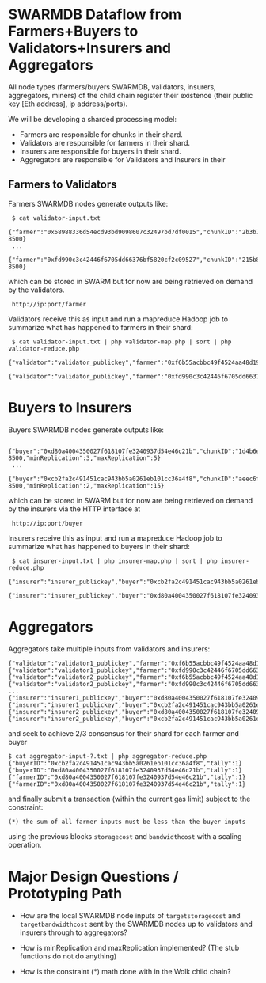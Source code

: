 

# SWARMDB Dataflow from Farmers+Buyers to Validators+Insurers and Aggregators

All node types (farmers/buyers SWARMDB, validators, insurers, aggregators, miners) of the child chain register their existence (their public key [Eth address], ip address/ports).

We will be developing a sharded processing model:
* Farmers are responsible for chunks in their shard.
* Validators are responsible for farmers in their shard.
* Insurers are responsible for buyers in their shard.
* Aggregators are responsible for Validators and Insurers in their

## Farmers to Validators

Farmers SWARMDB nodes generate outputs like:

     $ cat validator-input.txt
     {"farmer":"0x68988336d54ecd93bd9098607c32497bd7df0015","chunkID":"2b3b7615443069fa6886eec0283d23b09b54a906f78df2d1e537db0ebbf148ca","chunkBD":1515542149,"chunkSD":1515542149,"rep":5,"renewable":1,"ip":"127.0.0.3","port": 8500}
     ...     
     {"farmer":"0xfd990c3c42446f6705dd66376bf5820cf2c09527","chunkID":"215b892e8f44980fbbbcc3ee8f92ddad558bcfdcc0f89d6d4852aa62e1a63ebb","chunkBD":1515542149,"chunkSD":1515542157,"rep":5,"renewable":1,"ip":"127.0.0.1","port": 8500}
    
which can be stored in SWARM but for now are being retrieved on demand by the validators.

     http://ip:port/farmer

Validators receive this as input and run a mapreduce Hadoop job to summarize what has happened to farmers in their shard:

     $ cat validator-input.txt | php validator-map.php | sort | php validator-reduce.php
     {"validator":"validator_publickey","farmer":"0xf6b55acbbc49f4524aa48d19281a9a77c54de10f","chunks":4,"valid":4}
     {"validator":"validator_publickey","farmer":"0xfd990c3c42446f6705dd66376bf5820cf2c09527","chunks":2,"valid":2}

# Buyers to Insurers

Buyers SWARMDB nodes generate outputs like:

     {"buyer":"0xd80a4004350027f618107fe3240937d54e46c21b","chunkID":"1d4b6e4aa86d48c464c9adf83940d4e00df8affc","ip":"127.0.0.1","port": 8500,"minReplication":3,"maxReplication":5}
     ...
     {"buyer":"0xcb2fa2c491451cac943bb5a0261eb101cc36a4f8","chunkID":"aeec6f5aca72f3a005af1b3420ab8c8c7009bac8","ip":"127.0.0.1","port": 8500,"minReplication":2,"maxReplication":15}

which can be stored in SWARM but for now are being retrieved on demand by the insurers via the HTTP interface at 
  
     http://ip:port/buyer

Insurers receive this as input and run a mapreduce Hadoop job to summarize what has happened to buyers in their shard:

     $ cat insurer-input.txt | php insurer-map.php | sort | php insurer-reduce.php
     {"insurer":"insurer_publickey","buyer":"0xcb2fa2c491451cac943bb5a0261eb101cc36a4f8","chunks":3,"valid":3}
     {"insurer":"insurer_publickey","buyer":"0xd80a4004350027f618107fe3240937d54e46c21b","chunks":3,"valid":3}

# Aggregators

Aggregators take multiple inputs from validators and insurers:

    {"validator":"validator1_publickey","farmer":"0xf6b55acbbc49f4524aa48d19281a9a77c54de10f","chunks":4,"valid":4}
    {"validator":"validator1_publickey","farmer":"0xfd990c3c42446f6705dd66376bf5820cf2c09527","chunks":2,"valid":2}
    {"validator":"validator2_publickey","farmer":"0xf6b55acbbc49f4524aa48d19281a9a77c54de10f","chunks":4,"valid":4}
    {"validator":"validator2_publickey","farmer":"0xfd990c3c42446f6705dd66376bf5820cf2c09527","chunks":2,"valid":2}
    ...
    {"insurer":"insurer1_publickey","buyer":"0xd80a4004350027f618107fe3240937d54e46c21b","chunks":3,"valid":3}
    {"insurer":"insurer1_publickey","buyer":"0xcb2fa2c491451cac943bb5a0261eb101cc36a4f8","chunks":5,"valid":5}
    {"insurer":"insurer2_publickey","buyer":"0xd80a4004350027f618107fe3240937d54e46c21b","chunks":3,"valid":3}
    {"insurer":"insurer2_publickey","buyer":"0xcb2fa2c491451cac943bb5a0261eb101cc36a4f8","chunks":5,"valid":5}

and seek to achieve 2/3 consensus for their shard for each farmer and buyer

    $ cat aggregator-input-?.txt | php aggregator-reduce.php 
    {"buyerID":"0xcb2fa2c491451cac943bb5a0261eb101cc36a4f8","tally":1}
    {"buyerID":"0xd80a4004350027f618107fe3240937d54e46c21b","tally":1}
    {"farmerID":"0xd80a4004350027f618107fe3240937d54e46c21b","tally":1}
    {"farmerID":"0xd80a4004350027f618107fe3240937d54e46c21b","tally":1}

and finally submit a transaction (within the current gas limit) subject to the constraint:

    (*) the sum of all farmer inputs must be less than the buyer inputs

using the previous blocks `storagecost` and `bandwidthcost` with a scaling operation.

# Major Design Questions / Prototyping Path

* How are the local SWARMDB node inputs of `targetstoragecost` and `targetbandwidthcost` sent by the SWARMDB nodes up to validators and insurers through to aggregators?

* How is minReplication and maxReplication implemented?   (The stub functions do not do anything)

* How is the constraint (*) math done with in the Wolk child chain?






